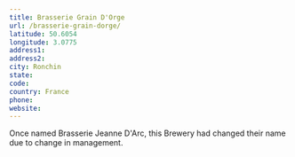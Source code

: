 ```yaml
---
title: Brasserie Grain D'Orge
url: /brasserie-grain-dorge/
latitude: 50.6054
longitude: 3.0775
address1: 
address2: 
city: Ronchin
state: 
code: 
country: France
phone: 
website: 
---
```

Once named Brasserie Jeanne D'Arc, this Brewery had changed their name due to change in management.
